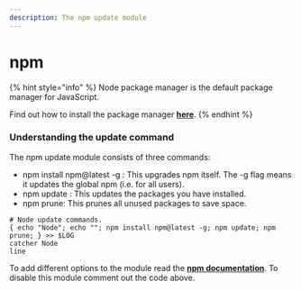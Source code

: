 ```yaml
---
description: The npm update module
---
```


# npm

{% hint style="info" %}
Node package manager is the default package manager for JavaScript.

Find out how to install the package manager [**here**](../pre-install.md#install-homebrew-cask-upgrade-brew-cu).
{% endhint %}

### Understanding the update command

The npm update module consists of three commands:

* npm install npm@latest -g : This upgrades npm itself. The -g flag means it updates the global npm \(i.e. for all users\).
* npm update : This updates the packages you have installed.
* npm prune: This prunes all unused packages to save space.

```text
# Node update commands.
{ echo "Node"; echo ""; npm install npm@latest -g; npm update; npm prune; } >> $LOG
catcher Node
line
```

To add different options to the module read the [**npm documentation**](https://docs.npmjs.com/). To disable this module comment out the code above.


